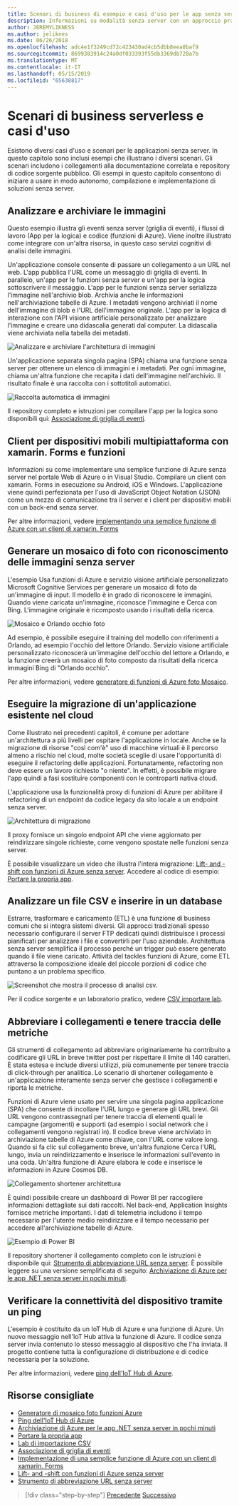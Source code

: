 ```yaml
---
title: Scenari di business di esempio e casi d'uso per le app senza server
description: Informazioni su modalità senza server con un approccio pratico per l'accesso a esempi che spaziano dall'elaborazione di immagini a pipeline ETL e di back-end per dispositivi mobili.
author: JEREMYLIKNESS
ms.author: jeliknes
ms.date: 06/26/2018
ms.openlocfilehash: adc4e1f3249cd72c423430ad4cb5dbb8eea8baf9
ms.sourcegitcommit: 8699383914c24a0df033393f55db3369db728a7b
ms.translationtype: MT
ms.contentlocale: it-IT
ms.lasthandoff: 05/15/2019
ms.locfileid: "65638817"
---
```

# <a name="serverless-business-scenarios-and-use-cases"></a>Scenari di business serverless e casi d'uso

Esistono diversi casi d'uso e scenari per le applicazioni senza server. In questo capitolo sono inclusi esempi che illustrano i diversi scenari. Gli scenari includono i collegamenti alla documentazione correlata e repository di codice sorgente pubblico. Gli esempi in questo capitolo consentono di iniziare a usare in modo autonomo, compilazione e implementazione di soluzioni senza server.

## <a name="analyze-and-archive-images"></a>Analizzare e archiviare le immagini

Questo esempio illustra gli eventi senza server (griglia di eventi), i flussi di lavoro (App per la logica) e codice (funzioni di Azure). Viene inoltre illustrato come integrare con un'altra risorsa, in questo caso servizi cognitivi di analisi delle immagini.

Un'applicazione console consente di passare un collegamento a un URL nel web. L'app pubblica l'URL come un messaggio di griglia di eventi. In parallelo, un'app per le funzioni senza server e un'app per la logica sottoscrivere il messaggio. L'app per le funzioni senza server serializza l'immagine nell'archivio blob. Archivia anche le informazioni nell'archiviazione tabelle di Azure. I metadati vengono archiviati il nome dell'immagine di blob e l'URL dell'immagine originale. L'app per la logica di interazione con l'API visione artificiale personalizzato per analizzare l'immagine e creare una didascalia generati dal computer. La didascalia viene archiviata nella tabella dei metadati.

![Analizzare e archiviare l'architettura di immagini](./media/image-processing-example.png)

Un'applicazione separata singola pagina (SPA) chiama una funzione senza server per ottenere un elenco di immagini e i metadati. Per ogni immagine, chiama un'altra funzione che recapita i dati dell'immagine nell'archivio. Il risultato finale è una raccolta con i sottotitoli automatici.

![Raccolta automatica di immagini](./media/automated-image-gallery.png)

Il repository completo e istruzioni per compilare l'app per la logica sono disponibili qui: [Associazione di griglia di eventi](https://github.com/JeremyLikness/Event-Grid-Glue).

## <a name="cross-platform-mobile-client-using-xamarinforms-and-functions"></a>Client per dispositivi mobili multipiattaforma con xamarin. Forms e funzioni

Informazioni su come implementare una semplice funzione di Azure senza server nel portale Web di Azure o in Visual Studio. Compilare un client con xamarin. Forms in esecuzione su Android, iOS e Windows. L'applicazione viene quindi perfezionata per l'uso di JavaScript Object Notation (JSON) come un mezzo di comunicazione tra il server e i client per dispositivi mobili con un back-end senza server.

Per altre informazioni, vedere [implementando una semplice funzione di Azure con un client di xamarin. Forms](https://azure.microsoft.com/resources/samples/functions-xamarin-getting-started/)

## <a name="generate-a-photo-mosaic-with-serverless-image-recognition"></a>Generare un mosaico di foto con riconoscimento delle immagini senza server

L'esempio Usa funzioni di Azure e servizio visione artificiale personalizzato Microsoft Cognitive Services per generare un mosaico di foto da un'immagine di input. Il modello è in grado di riconoscere le immagini. Quando viene caricata un'immagine, riconosce l'immagine e Cerca con Bing. L'immagine originale è ricomposto usando i risultati della ricerca.

![Mosaico e Orlando occhio foto](./media/orlando-eye-both.png)

Ad esempio, è possibile eseguire il training del modello con riferimenti a Orlando, ad esempio l'occhio del lettore Orlando. Servizio visione artificiale personalizzato riconoscerà un'immagine dell'occhio del lettore a Orlando, e la funzione creerà un mosaico di foto composto da risultati della ricerca immagini Bing di "Orlando occhio".

Per altre informazioni, vedere [generatore di funzioni di Azure foto Mosaico](https://azure.microsoft.com/resources/samples/functions-dotnet-photo-mosaic/).

## <a name="migrate-an-existing-application-to-the-cloud"></a>Eseguire la migrazione di un'applicazione esistente nel cloud

Come illustrato nei precedenti capitoli, è comune per adottare un'architettura a più livelli per ospitare l'applicazione in locale. Anche se la migrazione di risorse "così com'è" uso di macchine virtuali è il percorso almeno a rischio nel cloud, molte società sceglie di usare l'opportunità di eseguire il refactoring delle applicazioni. Fortunatamente, refactoring non deve essere un lavoro richiesto "o niente". In effetti, è possibile migrare l'app quindi a fasi sostituire componenti con le controparti nativa cloud.

L'applicazione usa la funzionalità proxy di funzioni di Azure per abilitare il refactoring di un endpoint da codice legacy da sito locale a un endpoint senza server.

![Architettura di migrazione](./media/migration-architecture.png)

Il proxy fornisce un singolo endpoint API che viene aggiornato per reindirizzare singole richieste, come vengono spostate nelle funzioni senza server.

È possibile visualizzare un video che illustra l'intera migrazione: [Lift- and -shift con funzioni di Azure senza server](https://channel9.msdn.com/Events/Connect/2017/E102). Accedere al codice di esempio: [Portare la propria app](https://github.com/JeremyLikness/bring-own-app-connect-17).

## <a name="parse-a-csv-file-and-insert-into-a-database"></a>Analizzare un file CSV e inserire in un database

Estrarre, trasformare e caricamento (ETL) è una funzione di business comuni che si integra sistemi diversi. Gli approcci tradizionali spesso necessario configurare il server FTP dedicati quindi distribuisce i processi pianificati per analizzare i file e convertirli per l'uso aziendale. Architettura senza server semplifica il processo perché un trigger può essere generato quando il file viene caricato. Attività del tackles funzioni di Azure, come ETL attraverso la composizione ideale del piccole porzioni di codice che puntano a un problema specifico.

![Screenshot che mostra il processo di analisi csv.](./media/serverless-business-scenarios/csv-parse-database-import.png)

Per il codice sorgente e un laboratorio pratico, vedere [CSV importare lab](https://github.com/JeremyLikness/azure-fn-file-process-hol).

## <a name="shorten-links-and-track-metrics"></a>Abbreviare i collegamenti e tenere traccia delle metriche

Gli strumenti di collegamento ad abbreviare originariamente ha contribuito a codificare gli URL in breve twitter post per rispettare il limite di 140 caratteri. È stata estesa e include diversi utilizzi, più comunemente per tenere traccia di click-through per analitica. Lo scenario di shortener collegamento è un'applicazione interamente senza server che gestisce i collegamenti e riporta le metriche.

Funzioni di Azure viene usato per servire una singola pagina applicazione (SPA) che consente di incollare l'URL lungo e generare gli URL brevi. Gli URL vengono contrassegnati per tenere traccia di elementi quali le campagne (argomenti) e supporti (ad esempio i social network che i collegamenti vengono registrati in). Il codice breve viene archiviato in archiviazione tabelle di Azure come chiave, con l'URL come valore long. Quando si fa clic sul collegamento breve, un'altra funzione Cerca l'URL lungo, invia un reindirizzamento e inserisce le informazioni sull'evento in una coda. Un'altra funzione di Azure elabora le code e inserisce le informazioni in Azure Cosmos DB.

![Collegamento shortener architettura](./media/link-shortener-architecture.png)

È quindi possibile creare un dashboard di Power BI per raccogliere informazioni dettagliate sui dati raccolti. Nel back-end, Application Insights fornisce metriche importanti. I dati di telemetria includono il tempo necessario per l'utente medio reindirizzare e il tempo necessario per accedere all'archiviazione tabelle di Azure.

![Esempio di Power BI](./media/power-bi-example.png)

Il repository shortener il collegamento completo con le istruzioni è disponibile qui: [Strumento di abbreviazione URL senza server](https://github.com/jeremylikness/serverless-url-shortener). È possibile leggere su una versione semplificata di seguito: [Archiviazione di Azure per le app .NET senza server in pochi minuti](https://blogs.msdn.microsoft.com/webdev/2018/01/25/azure-storage-for-serverless-net-apps-in-minutes/).

## <a name="verify-device-connectivity-using-a-ping"></a>Verificare la connettività del dispositivo tramite un ping

L'esempio è costituito da un IoT Hub di Azure e una funzione di Azure. Un nuovo messaggio nell'IoT Hub attiva la funzione di Azure. Il codice senza server invia contenuto lo stesso messaggio al dispositivo che l'ha inviata. Il progetto contiene tutta la configurazione di distribuzione e di codice necessaria per la soluzione.

Per altre informazioni, vedere [ping dell'IoT Hub di Azure](https://azure.microsoft.com/resources/samples/iot-hub-node-ping/).

## <a name="recommended-resources"></a>Risorse consigliate

* [Generatore di mosaico foto funzioni Azure](https://azure.microsoft.com/resources/samples/functions-dotnet-photo-mosaic/)
* [Ping dell'IoT Hub di Azure](https://azure.microsoft.com/resources/samples/iot-hub-node-ping/)
* [Archiviazione di Azure per le app .NET senza server in pochi minuti](https://blogs.msdn.microsoft.com/webdev/2018/01/25/azure-storage-for-serverless-net-apps-in-minutes/)
* [Portare la propria app](https://github.com/JeremyLikness/bring-own-app-connect-17)
* [Lab di importazione CSV](https://github.com/JeremyLikness/azure-fn-file-process-hol)
* [Associazione di griglia di eventi](https://github.com/JeremyLikness/Event-Grid-Glue)
* [Implementazione di una semplice funzione di Azure con un client di xamarin. Forms](https://azure.microsoft.com/resources/samples/functions-xamarin-getting-started/)
* [Lift- and -shift con funzioni di Azure senza server](https://channel9.msdn.com/Events/Connect/2017/E102)
* [Strumento di abbreviazione URL senza server](https://github.com/jeremylikness/serverless-url-shortener)

>[!div class="step-by-step"]
>[Precedente](orchestration-patterns.md)
>[Successivo](serverless-conclusion.md)
